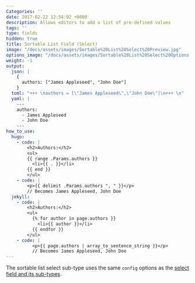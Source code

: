 ```yaml
---
Categories: ''
date: 2017-02-22 12:54:02 +0000
description: Allows editors to add a list of pre-defined values
tags: ''
type: fields
hidden: true
title: Sortable List Field (Select) 
image: "/docs/assets/images/Sortable%20List%20Select%20Preview.jpg"
options_image: "/docs/assets/images/Sortable%20List%20Select%20Options.jpg"
weight: -1
output:
  json: |
    {
      authors: ["James Appleseed", "John Doe"]
    }
  toml: "+++ \nauthors = [\"James Appleseed\",\"John Doe\"]\n+++ \n"
  yaml: |
    ---
    authors:
      - James Appleseed
      - John Doe
    ---
how_to_use:
  hugo: 
    - code: |
        <h2>Authors:</h2>
        <ul>
        {{ range .Params.authors }}
          <li>{{ . }}</li>
        {{ end }}
        </ul>
    - code: |
        <p>{{ delimit .Params.authors ", " }}</p>
        // Becomes James Appleseed, John Doe
  jekyll: 
    - code: |
        <h2>Authors:</h2>
        <ul>
          {% for author in page.authors }}
            <li>{{ author }}</li>
          {{ endfor }}
        </ul>
    - code: |
          <p>{{ page.authors | array_to_sentence_string }}</p>
          // Becomes James Appleseed, John Doe
---
```

The sortable list select sub-type uses the same `config` options as the [select field and its sub-types](/docs/front-matter-fields/select-field/).
